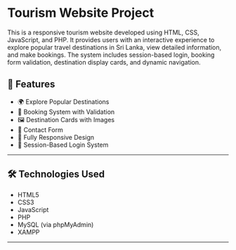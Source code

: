 # Tourism Website Project
This is a responsive tourism website developed using HTML, CSS, JavaScript, and PHP. It provides users with an interactive experience to explore popular travel destinations in Sri Lanka, view detailed information, and make bookings. The system includes session-based login, booking form validation, destination display cards, and dynamic navigation.


## 🚀 Features

- 🌍 Explore Popular Destinations  
- 📅 Booking System with Validation  
- 🖼️ Destination Cards with Images  
- 💬 Contact Form  
- 📱 Fully Responsive Design  
- 🔐 Session-Based Login System  

---

## 🛠️ Technologies Used

- HTML5  
- CSS3  
- JavaScript  
- PHP  
- MySQL (via phpMyAdmin)  
- XAMPP  

---

